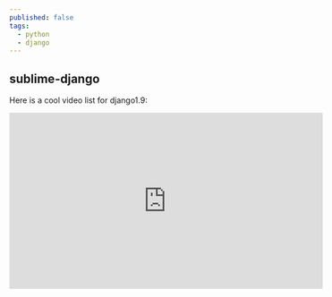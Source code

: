 ```yaml
---
published: false
tags:
  - python
  - django
---
```

## sublime-django



Here is a cool video list for django1.9:

<iframe width="560" height="315" src="https://www.youtube.com/embed/yfgsklK_yFo?list=PLEsfXFp6DpzQFqfCur9CJ4QnKQTVXUsRy" frameborder="0" allowfullscreen></iframe>
